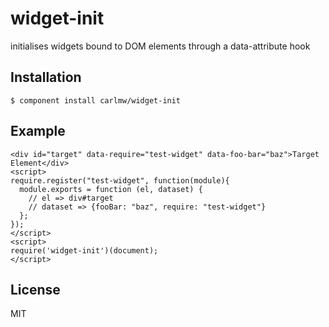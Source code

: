 
# widget-init

  initialises widgets bound to DOM elements through a data-attribute hook

## Installation

    $ component install carlmw/widget-init

## Example

    <div id="target" data-require="test-widget" data-foo-bar="baz">Target Element</div>
    <script>
    require.register("test-widget", function(module){
      module.exports = function (el, dataset) {
        // el => div#target
        // dataset => {fooBar: "baz", require: "test-widget"}
      };
    });
    </script>
    <script>
    require('widget-init')(document);
    </script>


## License

  MIT

